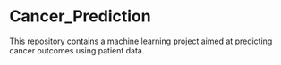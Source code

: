 # Cancer_Prediction
This repository contains a machine learning project aimed at predicting cancer outcomes using patient data.
